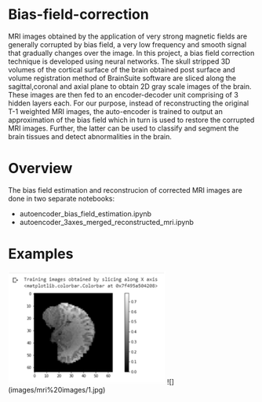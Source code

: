 # Bias-field-correction
MRI images obtained by the application of very strong magnetic fields are generally corrupted by bias field, a very low frequency and smooth signal that gradually changes over the image.  In this project, a bias field correction technique is developed using neural networks. The skull stripped 3D volumes of the cortical surface of the brain obtained post surface and volume registration method of BrainSuite software are sliced along the sagittal,coronal and axial plane to obtain 2D gray scale images of the brain. These images are then fed to an encoder-decoder unit comprising of 3 hidden layers each. For our purpose, instead of reconstructing the original T-1 weighted MRI images, the auto-encoder is trained to output an approximation of the bias field which in turn is used to restore the corrupted MRI images. Further, the latter can be used to classify and segment the brain tissues and detect abnormalities in the brain.
# Overview
The bias field estimation and reconstrucion of corrected MRI images are done in two separate notebooks:
* autoencoder_bias_field_estimation.ipynb
* autoencoder_3axes_merged_reconstructed_mri.ipynb
# Examples

<img src="images//mri%20images/1.jpg" width=320>
![](images/mri%20images/1.jpg)
